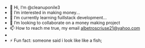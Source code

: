 - 👋 Hi, I’m @cleanuponile3
- 👀 I’m interested in making money...
- 🌱 I’m currently learning fuillstack development...
- 💞️ I’m looking to collaborate on a money making project
- 📫 How to reach me true, my email albetroscriuse21@yahoo.com 
- 
- ⚡ Fun fact: someone said i look like like a fish;

<!---
cleanuponile3/cleanuponile3 is a ✨ special ✨ repository because its `README.md` (this file) appears on your GitHub profile.
You can click the Preview link to take a look at your changes.
--->
